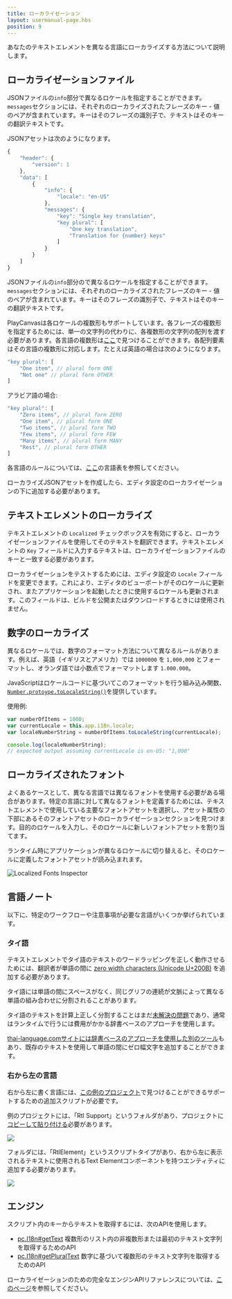 ```yaml
---
title: ローカライゼーション
layout: usermanual-page.hbs
position: 9
---
```


あなたのテキストエレメントを異なる言語にローカライズする方法について説明します。

## ローカライゼーションファイル

JSONファイルの`info`部分で異なるロケールを指定することができます。`messages`セクションには、それぞれのローカライズされたフレーズのキー - 値のペアが含まれています。キーはそのフレーズの識別子で、テキストはそのキーの翻訳テキストです。

JSONアセットは次のようになります。

```javascript
{
    "header": {
        "version": 1
    },
    "data": [
        {
            "info": {
                "locale": "en-US"
            },
            "messages": {
                "key": "Single key translation",
                "key plural": [
                    "One key translation",
                    "Translation for {number} keys"
                ]
            }
        }
    ]
}
```

JSONファイルの`info`部分ので異なるロケールを指定することができます。`messages`セクションには、それぞれのローカライズされたフレーズのキー - 値のペアが含まれています。キーはそのフレーズの識別子で、テキストはそのキーの翻訳テキストです。

PlayCanvasは各ロケールの複数形もサポートしています。各フレーズの複数形を指定するためには、単一の文字列の代わりに、各複数形の文字列の配列を渡す必要があります。各言語の複数形は[ここ][1]で見つけることができます。各配列要素はその言語の複数形に対応します。たとえば英語の場合は次のようになります。

```javascript
"key plural": [
    "One item", // plural form ONE
    "Not one" // plural form OTHER
]
```

アラビア語の場合:

```javascript
"key plural": [
    "Zero items", // plural form ZERO
    "One item", // plural form ONE
    "Two items", // plural form TWO
    "Few items", // plural form FEW
    "Many items", // plural form MANY
    "Rest", // plural form OTHER
]
```

各言語のルールについては、[ここ][1]の言語表を参照してください。

ローカライズJSONアセットを作成したら、エディタ設定のローカライゼーションの下に追加する必要があります。

## テキストエレメントのローカライズ

テキストエレメントの `Localized` チェックボックスを有効にすると、ローカライゼーションファイルを使用してそのテキストを翻訳できます。テキストエレメントの `Key` フィールドに入力するテキストは、ローカライゼーションファイルのキーと一致する必要があります。

ローカライゼーションをテストするためには、エディタ設定の `Locale` フィールドを変更できます。これにより、エディタのビューポートがそのロケールに更新され、またアプリケーションを起動したときに使用するロケールも更新されます。このフィールドは、ビルドを公開またはダウンロードするときには使用されません。

## 数字のローカライズ

異なるロケールでは、数字のフォーマット方法について異なるルールがあります。例えば、英語（イギリスとアメリカ）では `1000000` を `1,000,000` とフォーマットし、オランダ語では小数点でフォーマットします `1.000.000`。

JavaScriptはロケールコードに基づいてこのフォーマットを行う組み込み関数、[`Number.protoype.toLocaleString()`][5]を提供しています。

使用例:

```javascript
var numberOfItems = 1000;
var currentLocale = this.app.i18n.locale;
var localeNumberString = numberOfItems.toLocaleString(currentLocale);

console.log(localeNumberString);
// expected output assuming currentLocale is en-US: "1,000"
```

## ローカライズされたフォント

よくあるケースとして、異なる言語では異なるフォントを使用する必要がある場合があります。特定の言語に対して異なるフォントを定義するためには、テキストエレメントで使用している主要なフォントアセットを選択し、アセット属性の下部にあるそのフォントアセットのローカライゼーションセクションを見つけます。目的のロケールを入力し、そのロケールに新しいフォントアセットを割り当てます。

ランタイム時にアプリケーションが異なるロケールに切り替えると、そのロケールに定義したフォントアセットが読み込まれます。

![Localized Fonts Inspector][9]

## 言語ノート

以下に、特定のワークフローや注意事項が必要な言語がいくつか挙げられています。

### タイ語

テキストエレメントでタイ語のテキストのワードラッピングを正しく動作させるためには、翻訳者が単語の間に [zero width characters (Unicode U+200B)][7] を追加する必要があります。

タイ語には単語の間にスペースがなく、同じグリフの連続が文脈によって異なる単語の組み合わせに分割されることがあります。

タイ語のテキストを計算上正しく分割することはまだ[未解決の問題][6]であり、通常はランタイムで行うには費用がかかる辞書ベースのアプローチを使用します。

[thai-language.comサイトには辞書ベースのアプローチを使用した別のツール][8]もあり、既存のテキストを使用して単語の間にゼロ幅文字を追加することができます。

### 右から左の言語

右から左に書く言語には、[この例のプロジェクト][10]で見つけることができるサポートするための追加スクリプトが必要です。

例のプロジェクトには、「Rtl Support」というフォルダがあり、プロジェクトに[コピーして貼り付ける][11]必要があります。

![][12]

フォルダには、「RtlElement」というスクリプトタイプがあり、右から左に表示されるテキストに使用されるText Elementコンポーネントを持つエンティティに追加する必要があります。

![][13]

## エンジン

スクリプト内のキーからテキストを取得するには、次のAPIを使用します。

* [pc.I18n#getText][3] 複数形のリスト内の非複数形または最初のテキスト文字列を取得するためのAPI
* [pc.I18n#getPluralText][4] 数字に基づいて複数形のテキスト文字列を取得するためのAPI

ローカライゼーションのための完全なエンジンAPIリファレンスについては、[このページ][2]を参照してください。

[1]: https://www.unicode.org/cldr/charts/latest/supplemental/language_plural_rules.html
[2]: /api/pc.I18n.html
[3]: /api/pc.I18n.html#getText
[4]: /api/pc.I18n.html#getPluralText
[5]: https://developer.mozilla.org/en-US/docs/Web/JavaScript/Reference/Global_Objects/Number/toLocaleString
[6]: http://www.thai-language.com/ref/breaking-words
[7]: https://en.wikipedia.org/wiki/Zero-width_space
[8]: http://www.thai-language.com/?nav=zwsp
[9]: /images/user-manual/user-interface/localization/localized-fonts-inspector.gif
[10]: /tutorials/right-to-left-language-support/
[11]: /user-manual/designer/assets/#copy-and-paste-between-projects
[12]: /images/user-manual/user-interface/localization/rtl-asset-folder.png
[13]: /images/user-manual/user-interface/localization/adding-rtl-script-type.png
